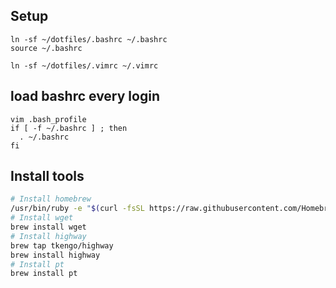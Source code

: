## Setup
```
ln -sf ~/dotfiles/.bashrc ~/.bashrc
source ~/.bashrc

ln -sf ~/dotfiles/.vimrc ~/.vimrc
```

## load bashrc every login
```
vim .bash_profile
if [ -f ~/.bashrc ] ; then
  . ~/.bashrc
fi
```

## Install tools
```bash
# Install homebrew
/usr/bin/ruby -e "$(curl -fsSL https://raw.githubusercontent.com/Homebrew/install/master/install)"
# Install wget
brew install wget
# Install highway
brew tap tkengo/highway
brew install highway
# Install pt
brew install pt
```
